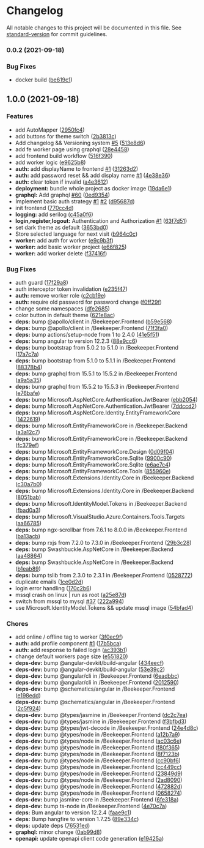 # Changelog

All notable changes to this project will be documented in this file. See [standard-version](https://github.com/conventional-changelog/standard-version) for commit guidelines.

### 0.0.2 (2021-09-18)


### Bug Fixes

* docker build ([be619c1](https://github.com/jabali2004/beekeeper/commit/be619c1111fa9442eb5977273f18650cec8748ef))

## 1.0.0 (2021-09-18)


### Features

* add AutoMapper ([2950fc4](https://github.com/jabali2004/beekeeper/commit/2950fc4839529f8c99cad21a2d278044792202b2))
* add buttons for theme switch ([2b3813c](https://github.com/jabali2004/beekeeper/commit/2b3813c2bf52de1c62e8e0229a7ca32449f63167))
* Add changelog && Versioning system [#5](https://github.com/jabali2004/beekeeper/issues/5) ([513e8d6](https://github.com/jabali2004/beekeeper/commit/513e8d6f2ea3ef3676370aaf27969df76dbfad0a))
* add fe worker page using graphql ([28e4458](https://github.com/jabali2004/beekeeper/commit/28e44585ce9945d93f3ef2a59bc4799871bc62ee))
* add frontend build workflow ([516f390](https://github.com/jabali2004/beekeeper/commit/516f390bfea3d93f0f5096da1fe59903579a74c1))
* add worker logic ([e9625b8](https://github.com/jabali2004/beekeeper/commit/e9625b887b759149e1e86fda129935a5d02f1b5a))
* **auth:** add displayName to frontend [#1](https://github.com/jabali2004/beekeeper/issues/1) ([31263d2](https://github.com/jabali2004/beekeeper/commit/31263d2518c6321aee2912aeb0f343cc3d5c39d9))
* **auth:** add password reset && add display name [#1](https://github.com/jabali2004/beekeeper/issues/1) ([4e38e36](https://github.com/jabali2004/beekeeper/commit/4e38e36e47be816287cd350b3b81de4e7ba314ba))
* **auth:** clear token if invalid ([a4e3612](https://github.com/jabali2004/beekeeper/commit/a4e3612eefcff4628fd0aef5f6427c1a0d82328e))
* **deployment:** bundle whole project as docker image ([19da6e1](https://github.com/jabali2004/beekeeper/commit/19da6e10ba7cdcfd0f875b9a21a1d3af7b297140))
* **graphql:** Add graphql [#60](https://github.com/jabali2004/beekeeper/issues/60) ([0ed9354](https://github.com/jabali2004/beekeeper/commit/0ed935474320b52e32dde1d3cbf3405724df474f))
* Implement basic auth strategy [#1](https://github.com/jabali2004/beekeeper/issues/1) [#2](https://github.com/jabali2004/beekeeper/issues/2) ([d95687d](https://github.com/jabali2004/beekeeper/commit/d95687dccfe7efea543968e930fcd6a4d2075be5))
* init frontend ([770cc4d](https://github.com/jabali2004/beekeeper/commit/770cc4d95e463b85c1bf0bb0ca0f2c2d4336a56c))
* **logging:** add serilog ([c45a0f6](https://github.com/jabali2004/beekeeper/commit/c45a0f69afb13f0e190743bc859e5afbe508b9e8))
* **login,register,logout:** Authentication and Authorization [#1](https://github.com/jabali2004/beekeeper/issues/1) ([63f7d51](https://github.com/jabali2004/beekeeper/commit/63f7d517b4a43a55a0450e7a7299e92866f91c91))
* set dark theme as default ([3653bd0](https://github.com/jabali2004/beekeeper/commit/3653bd039a904eda7266cf90224be09018ddfad1))
* Store selected language for next visit ([b964c0c](https://github.com/jabali2004/beekeeper/commit/b964c0cbef5dba59733dbf7f73251e45342c0940))
* **worker:** add auth for worker ([e9c9b3f](https://github.com/jabali2004/beekeeper/commit/e9c9b3fe35b33913d082be6db6e89b74cd619e69))
* **worker:** add basic worker project ([e66f825](https://github.com/jabali2004/beekeeper/commit/e66f825578820d612ec48e75223d077a5502282b))
* **worker:** add worker delete ([f37416f](https://github.com/jabali2004/beekeeper/commit/f37416f64821372aa6f216723132dd6dfaf53fc4))


### Bug Fixes

* auth guard ([17f29a8](https://github.com/jabali2004/beekeeper/commit/17f29a850d93183068142e6ea30e50ed2ecda6dc))
* auth interceptor token invalidation ([e235f47](https://github.com/jabali2004/beekeeper/commit/e235f47b5bdba71550e9970144c0fabc87671b1e))
* **auth:** remove worker role ([c2cb19e](https://github.com/jabali2004/beekeeper/commit/c2cb19e9cd4dcb9e801f1acfcb5d4e530be56e60))
* **auth:** require old password for password change ([f0ff29f](https://github.com/jabali2004/beekeeper/commit/f0ff29f045f06ced8c768677bd709f67a088ed0b))
* change some namespaces ([dfe2685](https://github.com/jabali2004/beekeeper/commit/dfe2685fafa768794cb5f9069b2203c4fe5129e7))
* color button in default theme ([621e8ac](https://github.com/jabali2004/beekeeper/commit/621e8ac372026f3350b691fa5f1ebe323c922ab0))
* **deps:** bump @apollo/client in /Beekeeper.Frontend ([b59e568](https://github.com/jabali2004/beekeeper/commit/b59e568d68f4c0dbf186b6b97326d31f0b0f0020))
* **deps:** bump @apollo/client in /Beekeeper.Frontend ([71f3fa0](https://github.com/jabali2004/beekeeper/commit/71f3fa0d024dcbf15c5febfb0a032cd5e6fc4561))
* **deps:** bump actions/setup-node from 1 to 2.4.0 ([41e5f51](https://github.com/jabali2004/beekeeper/commit/41e5f51ed8951480c0376399a3644e97417877ba))
* **deps:** bump angular to version 12.2.3 ([88e9cc6](https://github.com/jabali2004/beekeeper/commit/88e9cc64e9b163fa9eaa64f5141f36069fbf202f))
* **deps:** bump bootstrap from 5.0.2 to 5.1.0 in /Beekeeper.Frontend ([17a7c7a](https://github.com/jabali2004/beekeeper/commit/17a7c7abc48200d283ad653758f20950b11463a5))
* **deps:** bump bootstrap from 5.1.0 to 5.1.1 in /Beekeeper.Frontend ([88378b4](https://github.com/jabali2004/beekeeper/commit/88378b4d69dcd2ee83f5fedbc1c8a96cf97f6859))
* **deps:** bump graphql from 15.5.1 to 15.5.2 in /Beekeeper.Frontend ([a9a5a35](https://github.com/jabali2004/beekeeper/commit/a9a5a35b73ca7dd979d130895704a254855b0fed))
* **deps:** bump graphql from 15.5.2 to 15.5.3 in /Beekeeper.Frontend ([e76bafe](https://github.com/jabali2004/beekeeper/commit/e76bafe3e4a62bcd6eae472c766bd7110e358dd7))
* **deps:** bump Microsoft.AspNetCore.Authentication.JwtBearer ([ebb2054](https://github.com/jabali2004/beekeeper/commit/ebb2054e3dfa7c73557f37f6dcf91e7021ffa7fa))
* **deps:** bump Microsoft.AspNetCore.Authentication.JwtBearer ([7ddccd2](https://github.com/jabali2004/beekeeper/commit/7ddccd270f36efd414315e291c5f787fee3e05ef))
* **deps:** bump Microsoft.AspNetCore.Identity.EntityFrameworkCore ([1422619](https://github.com/jabali2004/beekeeper/commit/142261926c8edf324338a037cd16b8f467aae147))
* **deps:** bump Microsoft.EntityFrameworkCore in /Beekeeper.Backend ([a3a12c7](https://github.com/jabali2004/beekeeper/commit/a3a12c7579831613e8cc5f9e4e933e441ac8277a))
* **deps:** bump Microsoft.EntityFrameworkCore in /Beekeeper.Backend ([fc379ef](https://github.com/jabali2004/beekeeper/commit/fc379ef6dba8595529bd172451fd7c6ddc597818))
* **deps:** bump Microsoft.EntityFrameworkCore.Design ([0d09f04](https://github.com/jabali2004/beekeeper/commit/0d09f0487052d9d91c07a6d22c443278b5045d68))
* **deps:** bump Microsoft.EntityFrameworkCore.Sqlite ([9900c90](https://github.com/jabali2004/beekeeper/commit/9900c90270455d6cfebbad48cd534feffb174f1f))
* **deps:** bump Microsoft.EntityFrameworkCore.Sqlite ([e6ae7c4](https://github.com/jabali2004/beekeeper/commit/e6ae7c42e02886c9501e05a76b461d9ac247c8f3))
* **deps:** bump Microsoft.EntityFrameworkCore.Tools ([855960e](https://github.com/jabali2004/beekeeper/commit/855960ef1e125f8d7f2a6b0affc096e1f39103b9))
* **deps:** bump Microsoft.Extensions.Identity.Core in /Beekeeper.Backend ([c30a7b0](https://github.com/jabali2004/beekeeper/commit/c30a7b02573b8945dece9a88b7ad873884f1319c))
* **deps:** bump Microsoft.Extensions.Identity.Core in /Beekeeper.Backend ([8051bab](https://github.com/jabali2004/beekeeper/commit/8051bab32ba3c395677ffb1e3b85ec24d5ba9fde))
* **deps:** bump Microsoft.IdentityModel.Tokens in /Beekeeper.Backend ([fbad0a3](https://github.com/jabali2004/beekeeper/commit/fbad0a32e1b125562503adcb49ea79cd0594c560))
* **deps:** bump Microsoft.VisualStudio.Azure.Containers.Tools.Targets ([aa66785](https://github.com/jabali2004/beekeeper/commit/aa66785ecbbf2d835f7a22ffc01692447423cccb))
* **deps:** bump ngx-scrollbar from 7.6.1 to 8.0.0 in /Beekeeper.Frontend ([ba13acb](https://github.com/jabali2004/beekeeper/commit/ba13acbcc17d856f7afc5cdbd9773a83a52d7d39))
* **deps:** bump rxjs from 7.2.0 to 7.3.0 in /Beekeeper.Frontend ([29b3c28](https://github.com/jabali2004/beekeeper/commit/29b3c288129482ba6edbba41b98aba46450bafdc))
* **deps:** bump Swashbuckle.AspNetCore in /Beekeeper.Backend ([aa48864](https://github.com/jabali2004/beekeeper/commit/aa488645f4faac933be2000be510ca4f8e73e6e6))
* **deps:** bump Swashbuckle.AspNetCore in /Beekeeper.Backend ([b1eab89](https://github.com/jabali2004/beekeeper/commit/b1eab891586f9a2a8077b27fbad59fe7ee271617))
* **deps:** bump tslib from 2.3.0 to 2.3.1 in /Beekeeper.Frontend ([0528772](https://github.com/jabali2004/beekeeper/commit/0528772988f0c1b6598d9204daf299c97a34c558))
* duplicate emails ([1ce0d2d](https://github.com/jabali2004/beekeeper/commit/1ce0d2dd355ad46fee9ee6b5af28fcc94777ff6c))
* login error handling ([170c2b6](https://github.com/jabali2004/beekeeper/commit/170c2b6553245943b398099310aca8fce09a22fc))
* mssql crash on linux | run as root ([a25e87d](https://github.com/jabali2004/beekeeper/commit/a25e87d69c2cc6a2ad98f675c2135d8c1c17759a))
* switch from mssql to mysql [#37](https://github.com/jabali2004/beekeeper/issues/37) ([222a994](https://github.com/jabali2004/beekeeper/commit/222a99494a582f76f8b6ae994b1923cf71ca49f9))
* use Microsoft.IdentityModel.Tokens && update mssql image ([54bfad4](https://github.com/jabali2004/beekeeper/commit/54bfad4a3f61f3920a768a392ae91635c91d3b6d))


### Chores

* add online / offline tag to worker ([3f0ec9f](https://github.com/jabali2004/beekeeper/commit/3f0ec9f3aa95a7d6889dd5bdfc3f84ad180e6694))
* **auth:** add profile component [#1](https://github.com/jabali2004/beekeeper/issues/1) ([17b5bca](https://github.com/jabali2004/beekeeper/commit/17b5bca592d4e5faf27272367d4f4c346ad3c80e))
* **auth:** add response to failed login ([ac393b1](https://github.com/jabali2004/beekeeper/commit/ac393b13839568b47ab57bb7b3c47471a876946c))
* change default workers page size ([e551820](https://github.com/jabali2004/beekeeper/commit/e551820a34ef93e4f2db1bcedcb6a123c6a87ae2))
* **deps-dev:** bump @angular-devkit/build-angular ([434eecf](https://github.com/jabali2004/beekeeper/commit/434eecfe67d111789f7631210683dfbb0d758403))
* **deps-dev:** bump @angular-devkit/build-angular ([53e39c2](https://github.com/jabali2004/beekeeper/commit/53e39c20c8b1342e095c4f1ccf7e1a8d4a33a3fd))
* **deps-dev:** bump @angular/cli in /Beekeeper.Frontend ([6eadbbc](https://github.com/jabali2004/beekeeper/commit/6eadbbc56ea6ae6413f2a374e4fb3862e1038c7f))
* **deps-dev:** bump @angular/cli in /Beekeeper.Frontend ([2012590](https://github.com/jabali2004/beekeeper/commit/201259023a9b113261fb81ab8fecf62a3508b7d1))
* **deps-dev:** bump @schematics/angular in /Beekeeper.Frontend ([e198edd](https://github.com/jabali2004/beekeeper/commit/e198edd465bb8eace4dba3d0d5f33e85a5c135b1))
* **deps-dev:** bump @schematics/angular in /Beekeeper.Frontend ([2c5f924](https://github.com/jabali2004/beekeeper/commit/2c5f9247d157ec1ddd4d24f9df6f823d9c8d0165))
* **deps-dev:** bump @types/jasmine in /Beekeeper.Frontend ([dc2c7ea](https://github.com/jabali2004/beekeeper/commit/dc2c7eaa65b61b4c2c5d00a7da294cc86e042202))
* **deps-dev:** bump @types/jasmine in /Beekeeper.Frontend ([f3bfbd3](https://github.com/jabali2004/beekeeper/commit/f3bfbd3a7a3c9fdea1bcfd48e724444c7720f4a2))
* **deps-dev:** bump @types/jwt-decode in /Beekeeper.Frontend ([24e4d8c](https://github.com/jabali2004/beekeeper/commit/24e4d8c71fc20873a051beca4e45d4b94bb010e2))
* **deps-dev:** bump @types/node in /Beekeeper.Frontend ([a12b7a9](https://github.com/jabali2004/beekeeper/commit/a12b7a92d29c4e6c092bc5d89ba2a627d8bf1666))
* **deps-dev:** bump @types/node in /Beekeeper.Frontend ([ac03c6e](https://github.com/jabali2004/beekeeper/commit/ac03c6e586b366ae4afb8b92e4261f3804f703bd))
* **deps-dev:** bump @types/node in /Beekeeper.Frontend ([f80f365](https://github.com/jabali2004/beekeeper/commit/f80f365cd8ced0daafb07d37b4e015947e24134a))
* **deps-dev:** bump @types/node in /Beekeeper.Frontend ([8f7123b](https://github.com/jabali2004/beekeeper/commit/8f7123b183419aa37683cc2160abc25d596a2421))
* **deps-dev:** bump @types/node in /Beekeeper.Frontend ([cc90bf6](https://github.com/jabali2004/beekeeper/commit/cc90bf69872dddc4e20462c1c48ea50ee08b7bdb))
* **deps-dev:** bump @types/node in /Beekeeper.Frontend ([cc449cc](https://github.com/jabali2004/beekeeper/commit/cc449cce3f3e5cb08cedbffb3fe6b785787d9752))
* **deps-dev:** bump @types/node in /Beekeeper.Frontend ([23849d9](https://github.com/jabali2004/beekeeper/commit/23849d9cbc8d9cb3d049de89ad46c8bedf42da25))
* **deps-dev:** bump @types/node in /Beekeeper.Frontend ([2ad8090](https://github.com/jabali2004/beekeeper/commit/2ad8090ade566711e8afe70156413c7657812362))
* **deps-dev:** bump @types/node in /Beekeeper.Frontend ([472882d](https://github.com/jabali2004/beekeeper/commit/472882d0f821ed14fe7f6f7b08f03223aa1c5eb1))
* **deps-dev:** bump @types/node in /Beekeeper.Frontend ([0658274](https://github.com/jabali2004/beekeeper/commit/0658274da8927f7fdf7eadf006ed06be5b9faa85))
* **deps-dev:** bump jasmine-core in /Beekeeper.Frontend ([6fe318a](https://github.com/jabali2004/beekeeper/commit/6fe318a41cfbfd78d7cd6acd365923c9e89caeff))
* **deps-dev:** bump ts-node in /Beekeeper.Frontend ([4e70c7a](https://github.com/jabali2004/beekeeper/commit/4e70c7a881a83cbec2cc782a12d2e15b10d8ee0c))
* **deps:** Bum angular to version 12.2.4 ([faae9c1](https://github.com/jabali2004/beekeeper/commit/faae9c12cc36fc0bc04773564cb05b913504b22f))
* **deps:** Bump hangfire to version 1.7.25 ([89e334c](https://github.com/jabali2004/beekeeper/commit/89e334cda4e7a1e32e5e6bcbad7b114be67131c4))
* **deps:** update deps ([76531ed](https://github.com/jabali2004/beekeeper/commit/76531ed3341cde1c7892e0064163cba300eb8ee5))
* **graphql:** minor change ([0ab99d8](https://github.com/jabali2004/beekeeper/commit/0ab99d89e16d5ea71a71d18010d85706a384c09a))
* **openapi:** update openapi client code generation ([e19425a](https://github.com/jabali2004/beekeeper/commit/e19425aa80f1112e45dec010a7500185c08987d6))
